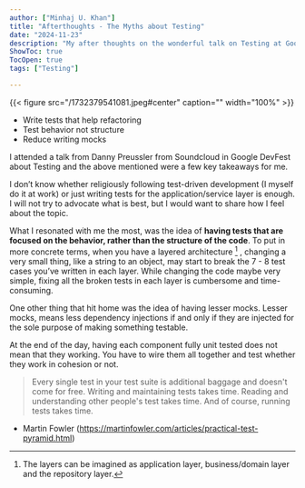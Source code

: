 ```yaml
---
author: ["Minhaj U. Khan"]
title: "Afterthoughts - The Myths about Testing"
date: "2024-11-23"
description: "My after thoughts on the wonderful talk on Testing at Google Devfest 2024 by Danny Preussler from Soundcloud"
ShowToc: true
TocOpen: true
tags: ["Testing"]

---
```



{{< figure src="/1732379541081.jpeg#center" caption="" width="100%" >}}



- Write tests that help refactoring
- Test behavior not structure
- Reduce writing mocks

I attended a talk from Danny Preussler from Soundcloud in Google DevFest about Testing and the above mentioned were a few key takeaways for me. 

I don’t know whether religiously following test-driven development (I myself do it at work) or just writing tests for the application/service layer is enough. I will not try to advocate what is best, but I would want to share how I feel about the topic.

What I resonated with me the most, was the idea of **having tests that are focused on the behavior, rather than the structure of the code**. To put in more concrete terms, when you have a layered architecture [^1] , changing a very small thing, like a string to an object, may start to break the 7 - 8 test cases you’ve written in each layer. While changing the code maybe very simple, fixing all the broken tests in each layer is cumbersome and time-consuming.

One other thing that hit home was the idea of having lesser mocks. Lesser mocks, means less dependency injections if and only if they are injected for the sole purpose of making something testable.

At the end of the day, having each component fully unit tested does not mean that they working. You have to wire them all together and test whether they work in cohesion or not. 

> Every single test in your test suite is additional baggage and doesn't come for free. Writing and maintaining tests takes time. Reading and understanding other people's test takes time. And of course, running tests takes time.
- Martin Fowler (https://martinfowler.com/articles/practical-test-pyramid.html)
> 

[^1]: The layers can be imagined as application layer, business/domain layer and the repository layer.
